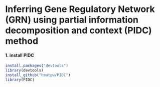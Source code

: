 # Inferring Gene Regulatory Network (GRN) using partial information decomposition and context (PIDC) method

#### 1. install PIDC

```r
install.packages("devtools")
library(devtools)
install_github("hmutpw/PIDC")
library(PIDC)
```








